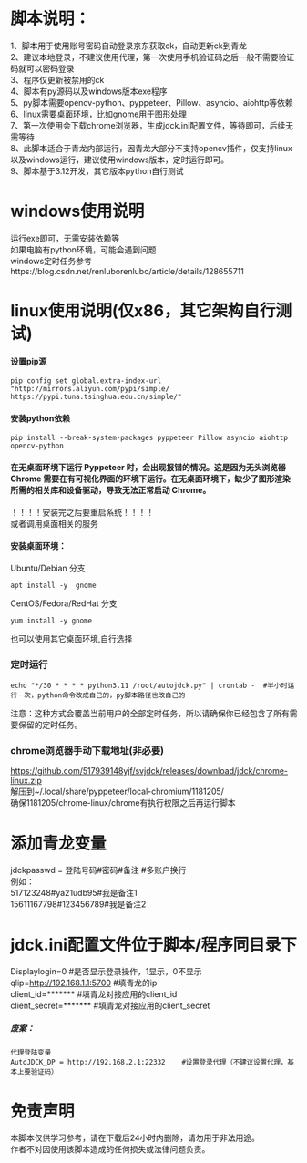  
# 脚本说明：  
1、脚本用于使用账号密码自动登录京东获取ck，自动更新ck到青龙  
2、建议本地登录，不建议使用代理，第一次使用手机验证码之后一般不需要验证码就可以密码登录  
3、程序仅更新被禁用的ck  
4、脚本有py源码以及windows版本exe程序  
5、py脚本需要opencv-python、pyppeteer、Pillow、asyncio、aiohttp等依赖  
6、linux需要桌面环境，比如gnome用于图形处理  
7、第一次使用会下载chrome浏览器，生成jdck.ini配置文件，等待即可，后续无需等待  
8、此脚本适合于青龙内部运行，因青龙大部分不支持opencv插件，仅支持linux以及windows运行，建议使用windows版本，定时运行即可。  
9、脚本基于3.12开发，其它版本python自行测试  
  
# windows使用说明
运行exe即可，无需安装依赖等  
如果电脑有python环境，可能会遇到问题  
windows定时任务参考https://blog.csdn.net/renluborenlubo/article/details/128655711  

# linux使用说明(仅x86，其它架构自行测试)
#### 设置pip源
```
pip config set global.extra-index-url "http://mirrors.aliyun.com/pypi/simple/ https://pypi.tuna.tsinghua.edu.cn/simple/"
```

#### 安装python依赖
```
pip install --break-system-packages pyppeteer Pillow asyncio aiohttp opencv-python
`````

#### 在无桌面环境下运行 Pyppeteer 时，会出现报错的情况。这是因为无头浏览器 Chrome 需要在有可视化界面的环境下运行。在无桌面环境下，缺少了图形渲染所需的相关库和设备驱动，导致无法正常启动 Chrome。  
！！！！安装完之后要重启系统！！！！  
或者调用桌面相关的服务  
    
#### 安装桌面环境：
Ubuntu/Debian 分支
```
apt install -y  gnome
```
CentOS/Fedora/RedHat 分支
```
yum install -y gnome
```
也可以使用其它桌面环境,自行选择  

### 定时运行  
```
echo "*/30 * * * * python3.11 /root/autojdck.py" | crontab -  #半小时运行一次，python命令改成自己的，py脚本路径也改自己的
```
注意：这种方式会覆盖当前用户的全部定时任务，所以请确保你已经包含了所有需要保留的定时任务。  

### chrome浏览器手动下载地址(非必要)
https://github.com/517939148yjf/svjdck/releases/download/jdck/chrome-linux.zip  
解压到~/.local/share/pyppeteer/local-chromium/1181205/  
确保1181205/chrome-linux/chrome有执行权限之后再运行脚本  

# 添加青龙变量
jdckpasswd = 登陆号码#密码#备注      #多账户换行  
例如：  
517123248#ya21udb95#我是备注1  
15611167798#123456789#我是备注2  

# jdck.ini配置文件位于脚本/程序同目录下
Displaylogin=0  #是否显示登录操作，1显示，0不显示  
qlip=http://192.168.1.1:5700  #填青龙的ip  
client_id=*******    #填青龙对接应用的client_id  
client_secret=*******     #填青龙对接应用的client_secret  


##### 废案：
```
代理登陆变量  
AutoJDCK_DP = http://192.168.2.1:22332    #设置登录代理（不建议设置代理，基本上要验证码）  
```

# 免责声明  
本脚本仅供学习参考，请在下载后24小时内删除，请勿用于非法用途。  
作者不对因使用该脚本造成的任何损失或法律问题负责。  
